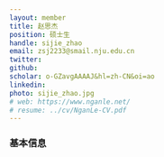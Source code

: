 ```yaml
---
layout: member
title: 赵思杰
position: 硕士生
handle: sijie_zhao
email: zsj2233@smail.nju.edu.cn
twitter:
github:
scholar: o-GZavgAAAAJ&hl=zh-CN&oi=ao
linkedin: 
photo: sijie_zhao.jpg
# web: https://www.nganle.net/
# resume: ../cv/NganLe-CV.pdf
---
```

### 基本信息


